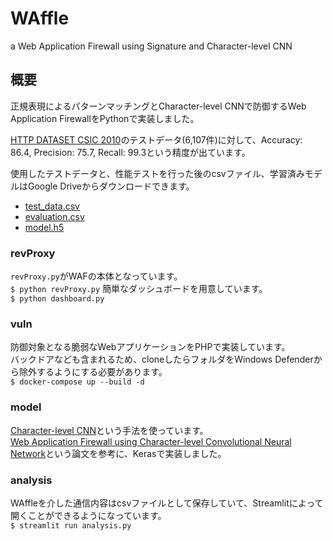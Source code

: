 # WAffle

a Web Application Firewall using Signature and Character-level CNN

## 概要

正規表現によるパターンマッチングとCharacter-level CNNで防御するWeb Application FirewallをPythonで実装しました。  

[HTTP DATASET CSIC 2010](https://www.isi.csic.es/dataset/)のテストデータ(6,107件)に対して、Accuracy: 86.4, Precision: 75.7, Recall: 99.3という精度が出ています。  

使用したテストデータと、性能テストを行った後のcsvファイル、学習済みモデルはGoogle Driveからダウンロードできます。  
- [test_data.csv](https://drive.google.com/file/d/1tAyz4NLxBurCJPr72Yoa-u6lB9B3jsrc/view?usp=sharing)
- [evaluation.csv](https://drive.google.com/file/d/1PENhBPGiEq_S1qD-JJSLWblR9hBFxknA/view?usp=sharing)
- [model.h5](https://drive.google.com/file/d/1vXMnACj1IAAuXcG-gWbuYEsoB9Kaqxn8/view?usp=sharing)  

### revProxy

`revProxy.py`がWAFの本体となっています。  
`$ python revProxy.py`
簡単なダッシュボードを用意しています。  
`$ python dashboard.py`

### vuln

防御対象となる脆弱なWebアプリケーションをPHPで実装しています。  
バックドアなども含まれるため、cloneしたらフォルダをWindows Defenderから除外するようにする必要があります。  
`$ docker-compose up --build -d`

### model

[Character-level CNN](https://arxiv.org/abs/1509.01626)という手法を使っています。  
[Web Application Firewall using Character-level Convolutional Neural Network](http://iyatomi-lab.info/sites/default/files/user/CSPA2018%20Proceedings_ito.pdf)という論文を参考に、Kerasで実装しました。  

### analysis

WAffleを介した通信内容はcsvファイルとして保存していて、Streamlitによって開くことができるようになっています。  
`$ streamlit run analysis.py`  
